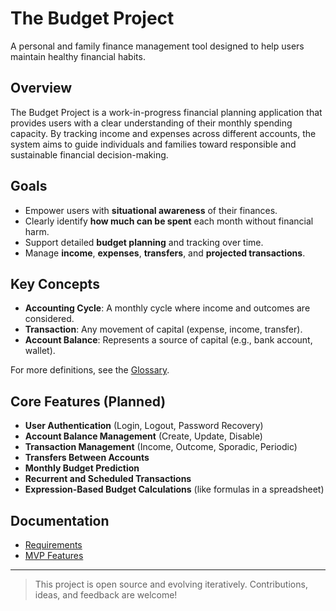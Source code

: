 # The Budget Project

A personal and family finance management tool designed to help users maintain healthy financial habits.

## Overview

The Budget Project is a work-in-progress financial planning application that provides users with a clear understanding of their monthly spending capacity. By tracking income and expenses across different accounts, the system aims to guide individuals and families toward responsible and sustainable financial decision-making.

## Goals

* Empower users with **situational awareness** of their finances.
* Clearly identify **how much can be spent** each month without financial harm.
* Support detailed **budget planning** and tracking over time.
* Manage **income**, **expenses**, **transfers**, and **projected transactions**.

## Key Concepts

* **Accounting Cycle**: A monthly cycle where income and outcomes are considered.
* **Transaction**: Any movement of capital (expense, income, transfer).
* **Account Balance**: Represents a source of capital (e.g., bank account, wallet).

For more definitions, see the [Glossary](./docs/project_requirements.md#glossary).

## Core Features (Planned)

* **User Authentication** (Login, Logout, Password Recovery)
* **Account Balance Management** (Create, Update, Disable)
* **Transaction Management** (Income, Outcome, Sporadic, Periodic)
* **Transfers Between Accounts**
* **Monthly Budget Prediction**
* **Recurrent and Scheduled Transactions**
* **Expression-Based Budget Calculations** (like formulas in a spreadsheet)

## Documentation

* [Requirements](./docs/project_requirements.md)
* [MVP Features](./docs/project_mvp.md)

---

> This project is open source and evolving iteratively.
> Contributions, ideas, and feedback are welcome!
